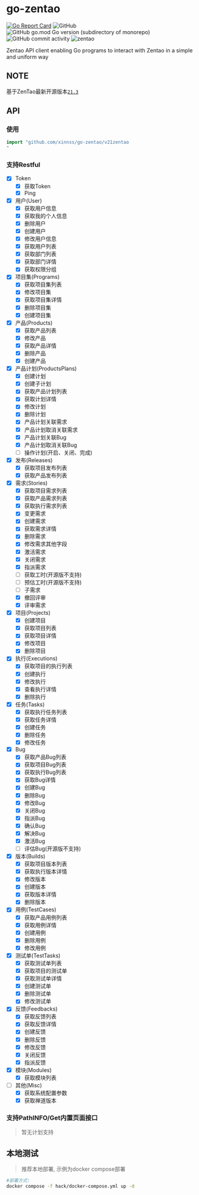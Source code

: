# go-zentao

[![Go Report Card](https://goreportcard.com/badge/github.com/easysoft/go-zentao)](https://goreportcard.com/report/github.com/easysoft/go-zentao)
![GitHub](https://img.shields.io/github/license/easysoft/go-zentao?style=flat-square)
![GitHub go.mod Go version (subdirectory of monorepo)](https://img.shields.io/github/go-mod/go-version/easysoft/go-zentao?filename=go.mod&style=flat-square)
![GitHub commit activity](https://img.shields.io/github/commit-activity/w/easysoft/go-zentao?style=flat-square)
![zentao](https://goproxy.cn/stats/github.com/easysoft/go-zentao/badges/download-count.svg)

Zentao API client enabling Go programs to interact with Zentao in a simple and uniform way

## NOTE

基于ZenTao最新开源版本[`21.3`](https://github.com/easysoft/zentaopms/releases/tag/zentaopms_21.3_20241227)

## API

### 使用

```go
import "github.com/xinnss/go-zentao/v21zentao
"
```

### 支持Restful

- [x] Token
  - [x] 获取Token
  - [x] Ping
- [x] 用户(User)
  - [x] 获取用户信息
  - [x] 获取我的个人信息
  - [x] 删除用户
  - [x] 创建用户
  - [x] 修改用户信息
  - [x] 获取用户列表
  - [x] 获取部门列表
  - [x] 获取部门详情
  - [x] 获取权限分组
- [x] 项目集(Programs)
  - [x] 获取项目集列表
  - [x] 修改项目集
  - [x] 获取项目集详情
  - [x] 删除项目集
  - [x] 创建项目集
- [x] 产品(Products)
  - [x] 获取产品列表
  - [x] 修改产品
  - [x] 获取产品详情
  - [x] 删除产品
  - [x] 创建产品
- [x] 产品计划(ProductsPlans)
  - [x] 创建计划
  - [x] 创建子计划
  - [x] 获取产品计划列表
  - [x] 获取计划详情
  - [x] 修改计划
  - [x] 删除计划
  - [x] 产品计划关联需求
  - [x] 产品计划取消关联需求
  - [x] 产品计划关联Bug
  - [x] 产品计划取消关联Bug
  - [ ] 操作计划(开启、关闭、完成)
- [x] 发布(Releases)
  - [x] 获取项目发布列表
  - [x] 获取产品发布列表
- [x] 需求(Stories)
  - [x] 获取项目需求列表
  - [x] 获取产品需求列表
  - [x] 获取执行需求列表
  - [x] 变更需求
  - [x] 创建需求
  - [x] 获取需求详情
  - [x] 删除需求
  - [x] 修改需求其他字段
  - [x] 激活需求
  - [x] 关闭需求
  - [x] 指派需求
  - [ ] 获取工时(开源版不支持)
  - [ ] 预估工时(开源版不支持)
  - [ ] 子需求
  - [x] 撤回评审
  - [x] 评审需求
- [x] 项目(Projects)
  - [x] 创建项目
  - [x] 获取项目列表
  - [x] 获取项目详情
  - [x] 修改项目
  - [x] 删除项目
- [x] 执行(Executions)
  - [x] 获取项目的执行列表
  - [x] 创建执行
  - [x] 修改执行
  - [x] 查看执行详情
  - [x] 删除执行
- [x] 任务(Tasks)
  - [x] 获取执行任务列表
  - [x] 获取任务详情
  - [x] 创建任务
  - [x] 删除任务
  - [x] 修改任务
- [x] Bug
  - [x] 获取产品Bug列表
  - [x] 获取项目Bug列表
  - [x] 获取执行Bug列表
  - [x] 获取Bug详情
  - [x] 创建Bug
  - [x] 删除Bug
  - [x] 修改Bug
  - [x] 关闭Bug
  - [x] 指派Bug
  - [x] 确认Bug
  - [x] 解决Bug
  - [x] 激活Bug
  - [ ] 评估Bug(开源版不支持)
- [x] 版本(Builds)
  - [x] 获取项目版本列表
  - [x] 获取执行版本详情
  - [x] 修改版本
  - [x] 创建版本
  - [x] 获取版本详情
  - [x] 删除版本
- [x] 用例(TestCases)
  - [x] 获取产品用例列表
  - [x] 获取用例详情
  - [x] 创建用例
  - [x] 删除用例
  - [x] 修改用例
- [x] 测试单(TestTasks)
  - [x] 获取测试单列表
  - [x] 获取项目的测试单
  - [x] 获取测试单详情
  - [x] 创建测试单
  - [x] 删除测试单
  - [x] 修改测试单
- [x] 反馈(Feedbacks)
  - [x] 获取反馈列表
  - [x] 获取反馈详情
  - [x] 创建反馈
  - [x] 删除反馈
  - [x] 修改反馈
  - [x] 关闭反馈
  - [x] 指派反馈
- [x] 模块(Modules)
  - [x] 获取模块列表
- [ ] 其他(Misc)
  - [x] 获取系统配置参数
  - [x] 获取禅道版本

### 支持PathINFO/Get内置页面接口

> 暂无计划支持

## 本地测试

> 推荐本地部署, 示例为docker compose部署

```bash
#部署方式:
docker compose -f hack/docker-compose.yml up -d
```


